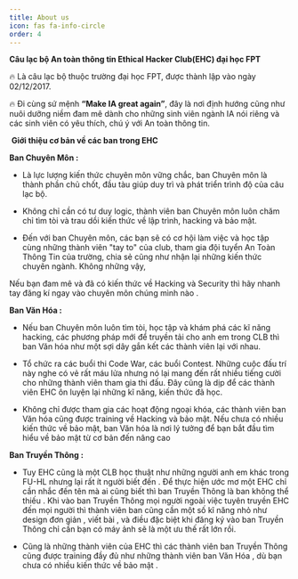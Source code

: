 ```yaml
---
title: About us
icon: fas fa-info-circle
order: 4
---
```



**Câu lạc bộ An toàn thông tin Ethical Hacker Club(EHC) đại học FPT**

🔥	 Là câu lạc bộ thuộc trường đại học FPT, được thành lập vào ngày 02/12/2017.

🔥	Đi cùng sứ mệnh **“Make IA great again”**, đây là nơi định hướng cũng như nuôi dưỡng niềm đam mê dành cho những sinh viên ngành IA nói riêng và các sinh viên có yêu thích, chú ý với An toàn thông tin.

    
​	                         **Giới thiệu cơ bản về các ban trong EHC** 

**Ban Chuyên Môn :**

- Là lực lượng kiến thức chuyên môn vững chắc, ban Chuyên môn là thành phần chủ chốt, đầu tàu giúp duy trì và phát triển trình độ của câu lạc bộ.



- Không chỉ cần có tư duy logic, thành viên ban Chuyên môn luôn chăm chỉ tìm tòi và trau dồi kiến thức về lập trình, hacking và bảo mật.

- Đến với ban Chuyên môn, các bạn sẽ có cơ hội làm việc và học tập cùng những thành viên "tay to" của club, tham gia đội tuyển An Toàn Thông Tin của trường, chia sẻ cũng như nhận lại những kiến thức chuyên ngành. Không những vậy, 

Nếu bạn đam mê và đã có kiến thức về Hacking và Security thì hãy nhanh tay đăng kí ngay vào chuyên môn chúng mình nào .

**Ban Văn Hóa :**

- Nếu ban Chuyên môn luôn tìm tòi, học tập và khám phá các kĩ năng hacking, các phương pháp mới để truyền tải cho anh em trong CLB thì ban Văn hóa như một sợi dây gắn kết các thành viên lại với nhau.

- Tổ chức ra các buổi thi Code War, các buổi Contest. Những cuộc đấu trí này nghe có vẻ rất máu lửa nhưng nó lại mang đến rất nhiều tiếng cười cho những thành viên tham gia thi đấu. Đây cũng là dịp để các thành viên EHC ôn luyện lại những kĩ năng, kiến thức đã học.

- Không chỉ được tham gia các hoạt động ngoại khóa, các thành viên ban Văn hóa cũng được training về Hacking và bảo mật. Nếu chưa có nhiều kiến thức về bảo mật, ban Văn hóa là nơi lý tưởng để bạn bắt đầu tìm hiểu về bảo mật từ cơ bản đến nâng cao

**Ban Truyền Thông :**

- Tuy EHC cũng là một CLB học thuật như những người anh em khác trong FU-HL nhưng lại rất ít người biết đến . Để thực hiện ước mơ một EHC chỉ cần nhắc đến tên mà ai cũng biết thì ban Truyền Thông là ban không thể thiếu .
 Khi vào ban Truyền Thông mọi người ngoài việc tuyên truyền EHC đến mọi người thì thành viên ban cũng cần một số kĩ năng nhỏ như design đơn giản , viết bài , và điều đặc biệt khi đăng ký vào ban Truyền Thông chỉ cần bạn có máy ảnh sẽ là một ưu thế rất lớn rồi.


-  Cũng là những thành viên của EHC thì các thành viên ban Truyền Thông cũng được training đầy đủ như những thành viên ban Văn Hóa , dù bạn chưa có nhiều kiến thức về bảo mật .
